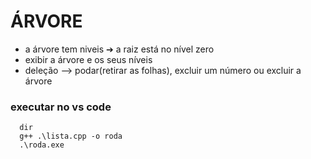 # ÁRVORE
* a árvore tem niveis ➔ a raiz está no nível zero
* exibir a árvore e os seus níveis
* deleção --> podar(retirar as folhas), excluir um número ou excluir a árvore
### executar no vs code
```
  dir
  g++ .\lista.cpp -o roda
  .\roda.exe
```
